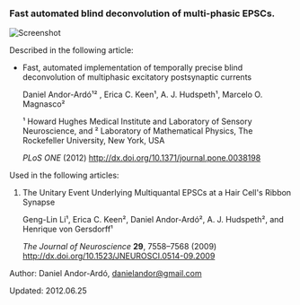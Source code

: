 ### Fast automated blind deconvolution of multi-phasic EPSCs.

![Screenshot](http://github.com/andorardo/fade/raw/master/doc/images/screenshot1.png)

Described in the following article:

* Fast, automated implementation of temporally precise blind deconvolution of multiphasic excitatory postsynaptic currents

  Daniel Andor-Ardó¹² , Erica C. Keen¹, A. J. Hudspeth¹, Marcelo O. Magnasco²
 
  ¹ Howard Hughes Medical Institute and Laboratory of Sensory Neuroscience, and
  ² Laboratory of Mathematical Physics, The Rockefeller University, New York, USA

  *PLoS ONE* (2012) http://dx.doi.org/10.1371/journal.pone.0038198

Used in the following articles:

1. The Unitary Event Underlying Multiquantal EPSCs at a Hair Cell's Ribbon Synapse

   Geng-Lin Li¹, Erica C. Keen², Daniel Andor-Ardó², A. J. Hudspeth², and Henrique von Gersdorff¹

   *The Journal of Neuroscience* **29**, 7558–7568 (2009) http://dx.doi.org/10.1523/JNEUROSCI.0514-09.2009

Author: Daniel Andor-Ardó, danielandor@gmail.com

Updated: 2012.06.25
